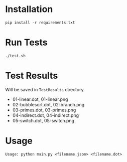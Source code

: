 # Installation
`pip install -r requirements.txt`

# Run Tests
`./test.sh`

# Test Results
Will be saved in `TestResults` directory.
* 01-linear.dot, 01-linear.png
* 02-bubblesort.dot, 02-branch.png
* 03-primes.dot, 03-primes.png
* 04-indirect.dot, 04-indirect.png
* 05-switch.dot, 05-switch.png

# Usage
`Usage: python main.py <filename.json> <filename.dot>`